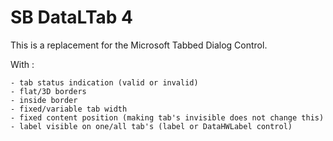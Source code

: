 
# SB DataLTab 4

This is a replacement for the Microsoft Tabbed Dialog Control.

With :

    - tab status indication (valid or invalid)
    - flat/3D borders
    - inside border
    - fixed/variable tab width
    - fixed content position (making tab's invisible does not change this)
    - label visible on one/all tab's (label or DataHWLabel control)
